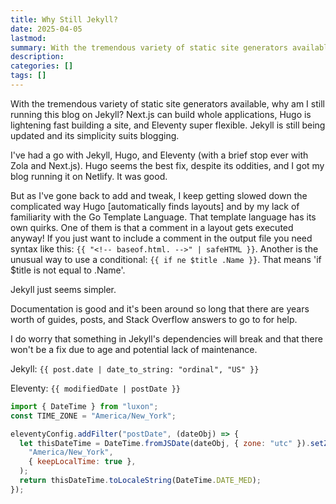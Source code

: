 ```yaml
---
title: Why Still Jekyll?
date: 2025-04-05
lastmod:
summary: With the tremendous variety of static site generators available, why am I still running this blog on Jekyll? Next.js can build whole applications, Hugo is lightening fast building a site, and Eleventy super flexible. Jekyll is still being updated and its simplicity suits blogging.
description:
categories: []
tags: []
---
```


With the tremendous variety of static site generators available, why am I still running this blog on Jekyll? Next.js can build whole applications, Hugo is lightening fast building a site, and Eleventy super flexible. Jekyll is still being updated and its simplicity suits blogging.

<!-- more -->

I've had a go with Jekyll, Hugo, and Eleventy (with a brief stop ever with Zola and Next.js). Hugo seems the best fix, despite its oddities, and I got my blog running it on Netlify. It was good.

But as I've gone back to add and tweak, I keep getting slowed down the complicated way Hugo [automatically finds layouts] and by my lack of familiarity with the Go Template Language. That template language has its own quirks. One of them is that a comment in a layout gets executed anyway! If you just want to include a comment in the output file you need syntax like this: `{{ "<!-- baseof.html. -->" | safeHTML }}`. Another is the unusual way to use a conditional: `{{ if ne $title .Name }}`. That means 'if $title is not equal to .Name'.

Jekyll just seems simpler.

Documentation is good and it's been around so long that there are years worth of guides, posts, and Stack Overflow answers to go to for help.

I do worry that something in Jekyll's dependencies will break and that there won't be a fix due to age and potential lack of maintenance.

Jekyll: `{{ post.date | date_to_string: "ordinal", "US" }}`

Eleventy: `{{ modifiedDate | postDate }}`

```js
import { DateTime } from "luxon";
const TIME_ZONE = "America/New_York";

eleventyConfig.addFilter("postDate", (dateObj) => {
  let thisDateTime = DateTime.fromJSDate(dateObj, { zone: "utc" }).setZone(
    "America/New_York",
    { keepLocalTime: true },
  );
  return thisDateTime.toLocaleString(DateTime.DATE_MED);
});
```
